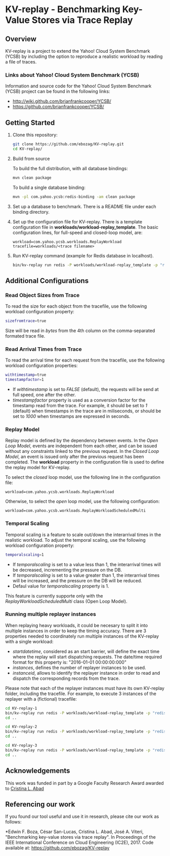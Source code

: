 KV-replay - Benchmarking Key-Value Stores via Trace Replay
==========================================================
Overview
--------
KV-replay is a project to extend the Yahoo! Cloud System Benchmark (YCSB) by including the option to reproduce a realistic workload by reading a file of traces.

### Links about Yahoo! Cloud System Benchmark (YCSB)
Information and source code for the Yahoo! Cloud System Benchmark (YCSB) project can be found in the following links:

+ http://wiki.github.com/brianfrankcooper/YCSB/  
+ https://github.com/brianfrankcooper/YCSB/

Getting Started
---------------

1. Clone this repository:

    ```sh
    git clone https://github.com/ebozag/KV-replay.git
    cd KV-replay/
    ```
    
2.  Build from source

    To build the full distribution, with all database bindings:

    ```sh
    mvn clean package
    ```

    To build a single database binding:

    ```sh
    mvn -pl com.yahoo.ycsb:redis-binding -am clean package
    ```

3. Set up a database to benchmark. There is a README file under each binding directory.

4. Set up the configuration file for KV-replay. There is a template configuration file in **workloads/workload-replay_template**. The basic configuration lines, for full-speed and closed-loop model, are:

   ```
   workload=com.yahoo.ycsb.workloads.ReplayWorkload
   tracefile=workloads/<trace filename>
   ```
5. Run KV-replay command (example for Redis database in localhost). 
    
    ```sh
    bin/kv-replay run redis -P workloads/workload-replay_template -p "redis.host=127.0.0.1" -p "redis.port=6379"
    ```

Additional Configurations
-------------------------

### Read Object Sizes from Trace

To read the size for each object from the tracefile, use the following workload configuration property:

   ```sh
   sizefromtrace=true
   ```

Size will be read in *bytes* from the 4th column on the comma-separated formated trace file.


### Read Arrival Times from Trace

To read the arrival time for each request from the tracefile, use the following workload configuration properties:

   ```sh
   withtimestamp=true
   timestampfactor=1
   ```
- If *withtimestamp* is set to *FALSE* (default), the requests will be send at full speed, one after the other.
- *timestampfactor* property is used as a conversion factor for the timestamp read from the trace. For example, it should be set to *1* (default) when timestamps in the trace are in miliseconds, or should be set to *1000* when timestamps are expressed in seconds.

### Replay Model

Replay model is defined by the dependency between events. In the *Open Loop Model*, events are independent from each other, and can be issued without any constraints linked to the previous request. In the *Closed Loop Model*, an event is issued only after the previous request has been completed. The **workload** property in the configuration file is used to define the replay model for KV-replay.

To select the *closed* loop model, use the following line in the configuration file:

   ```
   workload=com.yahoo.ycsb.workloads.ReplayWorkload
   ```

Otherwise, to select the *open* loop model, use the following configuration:

   ```
   workload=com.yahoo.ycsb.workloads.ReplayWorkloadScheduledMulti
   ```

### Temporal Scaling

Temporal scaling is a feature to scale out/down the interarrival times in the realistic workload. To adjust the temporal scaling, use the following workload configuration property:

   ```sh
   temporalscaling=1
   ```
- If *temporalscaling* is set to a value less than 1, the interarrival times will be decreased, incrementing the pressure on the DB.
- If *temporalscaling* is set to a value greater than 1, the interarrival times will be increased, and the pressure on the DB will be reduced.
- Defaul value for *temporalscaling* property is 1.

This feature is currently supporte only with the *ReplayWorkloadScheduledMulti* class (Open Loop Model).

    
### Running multiple replayer instances

When replaying heavy workloads, it could be necesary to split it into multiple instances in order to keep the timing accuracy. There are 3 properties needed to coordinately run multiple instances of the KV-replay with a single workload:

- *startdatetime*, considered as an start barrier, will define the exact time where the replay will start dispatching requests. The date/time required format for this property is: "2016-01-01 00:00:00:000"
- *instances*, defines the number of replayer instances to be used. 
- *instanceid*, allows to identify the replayer instance in order to read and dispatch the corresponding records from the trace.

Please note that each of the replayer instances must have its own KV-replay folder, including the tracefile. For example, to execute 3 instances of the replayer with a (fictional) tracefile:

   ```sh
   cd KV-replay-1
   bin/kv-replay run redis -P workloads/workload-replay_template -p "redis.host=127.0.0.1" -p "redis.port=6379" -p "instances=3" -p "instanceid=1" -p startdatetime="2016-01-01 00:00:00:000" &
   cd ..

   cd KV-replay-2
   bin/kv-replay run redis -P workloads/workload-replay_template -p "redis.host=127.0.0.1" -p "redis.port=6379" -p "instances=3" -p "instanceid=2" -p startdatetime="2016-01-01 00:00:00:000" &
   cd ..

   cd KV-replay-3
   bin/kv-replay run redis -P workloads/workload-replay_template -p "redis.host=127.0.0.1" -p "redis.port=6379" -p "instances=3" -p "instanceid=3" -p startdatetime="2016-01-01 00:00:00:000" &
   cd ..
   ```

Acknowledgements
-----------------

This work was funded in part by a Google Faculty Research Award awarded to [Cristina L. Abad](https://sites.google.com/site/cristinaabad/)


Referencing our work
--------------------
If you found our tool useful and use it in research, please cite our work as follows:

*Edwin F. Boza, César San-Lucas, Cristina L. Abad, José A. Viteri, "Benchmarking key-value stores via trace replay". In Proceedings of the IEEE International Conference on Cloud Engineering (IC2E), 2017. Code available at: https://github.com/ebozag/KV-replay
